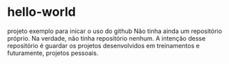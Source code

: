 # hello-world
projeto exemplo para inicar o uso do github
Não tinha ainda um repositório próprio. Na verdade, não tinha repositório nenhum. A intenção desse repositório é guardar os projetos desenvolvidos em treinamentos e futuramente, projetos pessoais.
